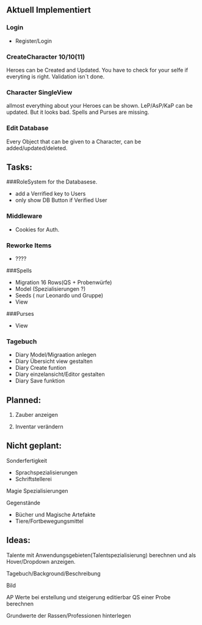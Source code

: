 ## Aktuell Implementiert

### Login
* Register/Login

### CreateCharacter 10/10(11)

Heroes can be Created and Updated.
You have to check for your selfe if everyting is right.
Validation isn`t done.

### Character SingleView

allmost everything about your Heroes can be shown.
LeP/AsP/KaP can be updated.
But it looks bad.
Spells and Purses are missing.

### Edit Database
Every Object that can be given to a Character,
can be added/updated/deleted.

## Tasks:

###RoleSystem for the Databasese.
* add a Verrified key to Users
* only show DB Button if Verified User

### Middleware
* Cookies for Auth.

### Reworke Items
* ????

###Spells
* Migration 16 Rows(QS + Probenwürfe)
* Model (Spezialisierungen ?)
* Seeds ( nur Leonardo und Gruppe)
* View

###Purses
* View

### Tagebuch
* Diary Model/Migraation anlegen
* Diary Übersicht view gestalten
* Diary Create funtion
* Diary einzelansicht/Editor gestalten
* Diary Save funktion

## Planned:

1. Zauber anzeigen

1. Inventar verändern

## Nicht geplant:

Sonderfertigkeit 
+ Sprachspezialisierungen
+ Schriftstellerei

Magie Spezialisierungen

Gegenstände
+ Bücher und Magische Artefakte
+ Tiere/Fortbewegungsmittel

## Ideas: 


Talente mit Anwendungsgebieten(Talentspezialisierung) berechnen und als Hover/Dropdown anzeigen.

Tagebuch/Background/Beschreibung

Bild

AP Werte bei erstellung und steigerung editierbar
QS einer Probe berechnen

Grundwerte der Rassen/Professionen hinterlegen